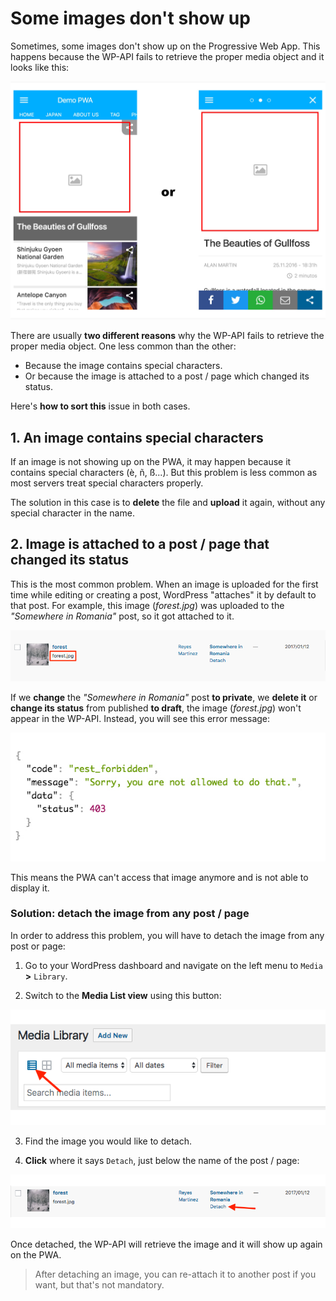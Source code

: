 # Some images don't show up

Sometimes, some images don't show up on the Progressive Web App. This happens because the WP-API fails to retrieve the proper media object and it looks like this:

![](../.gitbook/assets/image-missing3.jpg)

There are usually **two different reasons** why the WP-API fails to retrieve the proper media object. One less common than the other:

* Because the image contains special characters.
* Or because the image is attached to a post / page which changed its status.

Here's **how to sort this** issue in both cases.

## 1. An image contains special characters

If an image is not showing up on the PWA, it may happen because it contains special characters \(è, ñ, ß...\). But this problem is less common as most servers treat special characters properly.

The solution in this case is to **delete** the file and **upload** it again, without any special character in the name.

## 2. Image is attached to a post / page that changed its status

This is the most common problem. When an image is uploaded for the first time while editing or creating a post, WordPress "attaches" it by default to that post. For example, this image \(_forest.jpg_\) was uploaded to the _"Somewhere in Romania"_ post, so it got attached to it.

![](../.gitbook/assets/attached-image-to-post.png)

If we **change** the _"Somewhere in Romania"_ post **to private**, we **delete it** or **change its status** from published **to draft**, the image \(_forest.jpg_\) won't appear in the WP-API. Instead, you will see this error message:

![](../.gitbook/assets/screen-shot-2018-01-15-at-17.11.58.jpg)

This means the PWA can't access that image anymore and is not able to display it.

### Solution: detach the image from any post / page

In order to address this problem, you will have to detach the image from any post or page:

1. Go to your WordPress dashboard and navigate on the left menu to `Media` **&gt;** `Library`.

2. Switch to the **Media List view** using this button:

![](../.gitbook/assets/switch-to-media-list.png)

3. Find the image you would like to detach.

4. **Click** where it says `Detach`, just below the name of the post / page:

![](../.gitbook/assets/detach-option.png)

Once detached, the WP-API will retrieve the image and it will show up again on the PWA.

> After detaching an image, you can re-attach it to another post if you want, but that's not mandatory.

